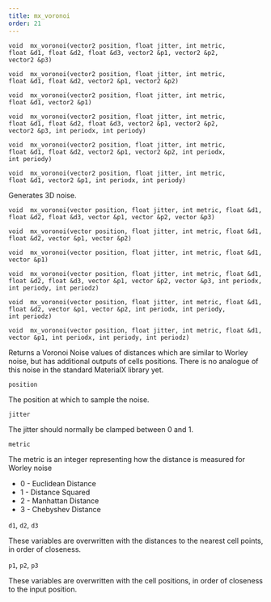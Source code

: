 ```yaml
---
title: mx_voronoi
order: 21
---
```

`void  mx_voronoi(vector2 position, float jitter, int metric, float &d1, float &d2, float &d3, vector2 &p1, vector2 &p2, vector2 &p3)`

`void  mx_voronoi(vector2 position, float jitter, int metric, float &d1, float &d2, vector2 &p1, vector2 &p2)`

`void  mx_voronoi(vector2 position, float jitter, int metric, float &d1, vector2 &p1)`

`void  mx_voronoi(vector2 position, float jitter, int metric, float &d1, float &d2, float &d3, vector2 &p1, vector2 &p2, vector2 &p3, int periodx, int periody)`

`void  mx_voronoi(vector2 position, float jitter, int metric, float &d1, float &d2, vector2 &p1, vector2 &p2, int periodx, int periody)`

`void  mx_voronoi(vector2 position, float jitter, int metric, float &d1, vector2 &p1, int periodx, int periody)`

Generates 3D noise.

`void  mx_voronoi(vector position, float jitter, int metric, float &d1, float &d2, float &d3, vector &p1, vector &p2, vector &p3)`

`void  mx_voronoi(vector position, float jitter, int metric, float &d1, float &d2, vector &p1, vector &p2)`

`void  mx_voronoi(vector position, float jitter, int metric, float &d1, vector &p1)`

`void  mx_voronoi(vector position, float jitter, int metric, float &d1, float &d2, float &d3, vector &p1, vector &p2, vector &p3, int periodx, int periody, int periodz)`

`void  mx_voronoi(vector position, float jitter, int metric, float &d1, float &d2, vector &p1, vector &p2, int periodx, int periody, int periodz)`

`void  mx_voronoi(vector position, float jitter, int metric, float &d1, vector &p1, int periodx, int periody, int periodz)`

Returns a Voronoi Noise values of distances which are similar to Worley noise, but has additional outputs of cells positions.
There is no analogue of this noise in the standard MaterialX library yet.

`position`

The position at which to sample the noise.

`jitter`

The jitter should normally be clamped between 0 and 1.

`metric`

The metric is an integer representing how the distance is measured for Worley noise

- 0 - Euclidean Distance
- 1 - Distance Squared
- 2 - Manhattan Distance
- 3 - Chebyshev Distance

`d1`, `d2`, `d3`

These variables are overwritten with the distances to the nearest cell points, in order of closeness.

`p1`, `p2`, `p3`

These variables are overwritten with the cell positions, in order of closeness to the input position.
